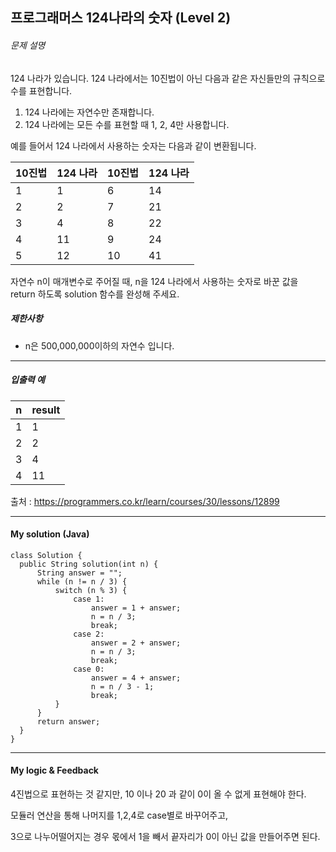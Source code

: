 ## 프로그래머스 124나라의 숫자 (Level 2)

###### 문제 설명

124 나라가 있습니다. 124 나라에서는 10진법이 아닌 다음과 같은 자신들만의 규칙으로 수를 표현합니다.

1. 124 나라에는 자연수만 존재합니다.
2. 124 나라에는 모든 수를 표현할 때 1, 2, 4만 사용합니다.

예를 들어서 124 나라에서 사용하는 숫자는 다음과 같이 변환됩니다.

| 10진법 | 124 나라 | 10진법 | 124 나라 |
| ------ | -------- | ------ | -------- |
| 1      | 1        | 6      | 14       |
| 2      | 2        | 7      | 21       |
| 3      | 4        | 8      | 22       |
| 4      | 11       | 9      | 24       |
| 5      | 12       | 10     | 41       |

자연수 n이 매개변수로 주어질 때, n을 124 나라에서 사용하는 숫자로 바꾼 값을 return 하도록 solution 함수를 완성해 주세요.

##### 제한사항

- n은 500,000,000이하의 자연수 입니다.

------

##### 입출력 예

| n    | result |
| ---- | ------ |
| 1    | 1      |
| 2    | 2      |
| 3    | 4      |
| 4    | 11     |



출처 : https://programmers.co.kr/learn/courses/30/lessons/12899

---

#### My solution (Java)

  ```
class Solution {
    public String solution(int n) {
        String answer = "";
        while (n != n / 3) {
            switch (n % 3) {
                case 1:
                    answer = 1 + answer;
                    n = n / 3;
                    break;
                case 2:
                    answer = 2 + answer;
                    n = n / 3;
                    break;
                case 0:
                    answer = 4 + answer;
                    n = n / 3 - 1;
                    break;
            }
        }
        return answer;
    }
}
  ```



---

#### My logic & Feedback

4진법으로 표현하는 것 같지만, 10 이나 20 과 같이 0이 올 수 없게 표현해야 한다.

모듈러 연산을 통해 나머지를 1,2,4로 case별로 바꾸어주고,

3으로 나누어떨어지는 경우 몫에서 1을 빼서 끝자리가 0이 아닌 값을 만들어주면 된다.